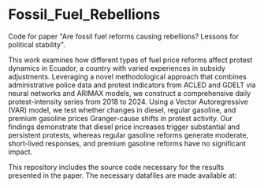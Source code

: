 # Fossil_Fuel_Rebellions
Code for paper "Are fossil fuel reforms causing rebellions? Lessons for political stability".

This work examines how different types of fuel price reforms affect protest dynamics in Ecuador, a country with varied experiences in subsidy adjustments. Leveraging a novel methodological approach that combines administrative police data and protest indicators from ACLED and GDELT via neural networks and ARIMAX models, we construct a comprehensive daily protest-intensity series from 2018 to 2024. Using a Vector Autoregressive (VAR) model, we test whether changes in diesel, regular gasoline, and premium gasoline prices Granger-cause shifts in protest activity. Our findings demonstrate that diesel price increases trigger substantial and persistent protests, whereas regular gasoline reforms generate moderate, short-lived responses, and premium gasoline reforms have no significant impact.

This repository includes the source code necessary for the results presented in the paper. The necessary datafiles are made available at: 
